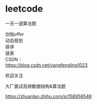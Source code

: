 # leetcode
一天一道算法题

剑指offer <br>
动态规划 <br>
排序 <br>
链表 <br>
CSDN：<br>
https://blog.csdn.net/yangfengling1023

欢迎关注

大厂面试高频数据结构&算法题

https://zhuanlan.zhihu.com/p/158959549